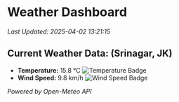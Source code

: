 
# Weather Dashboard

_Last Updated: 2025-04-02 13:21:15_

## Current Weather Data: (Srinagar, JK)
- **Temperature:** 15.8 °C ![Temperature Badge](https://img.shields.io/badge/Temperature-Low%20Temp-blue)
- **Wind Speed:** 9.8 km/h ![Wind Speed Badge](https://img.shields.io/badge/Wind%20Speed-Light%20Wind-blue)

*Powered by Open-Meteo API*
